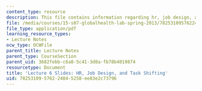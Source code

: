```yaml
---
content_type: resource
description: This file contains information regarding hr, job design, and task shifting.
file: /media/courses/15-s07-globalhealth-lab-spring-2013/78253109576224845258ee83e2c73796_MIT15_S07S13_lec6.pdf
file_type: application/pdf
learning_resource_types:
- Lecture Notes
ocw_type: OCWFile
parent_title: Lecture Notes
parent_type: CourseSection
parent_uid: 3682febb-c6a8-5c41-3d0a-fb78b4019874
resourcetype: Document
title: 'Lecture 6 Slides: HR, Job Design, and Task Shifting'
uid: 78253109-5762-2484-5258-ee83e2c73796
---
```

